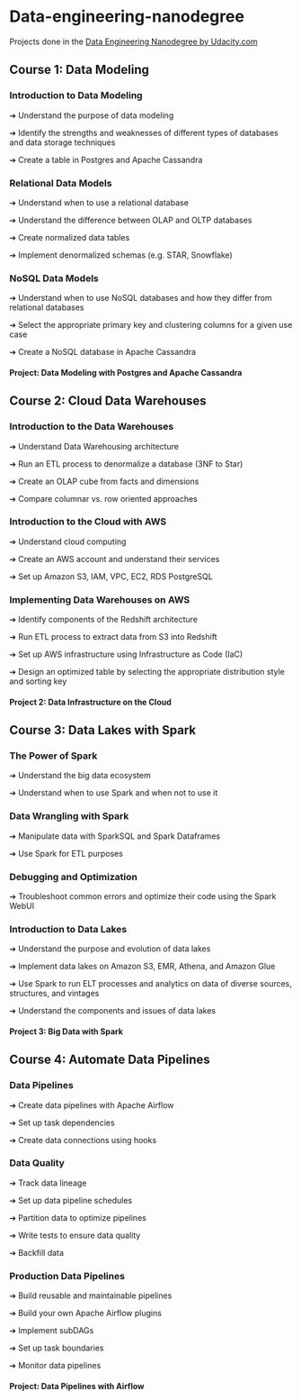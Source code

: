 # Data-engineering-nanodegree
Projects done in the [Data Engineering Nanodegree by Udacity.com](https://www.udacity.com/course/data-engineer-nanodegree--nd027)


## Course 1: Data Modeling
### Introduction to Data Modeling
➔ Understand the purpose of data modeling

➔ Identify the strengths and weaknesses of different types of databases and data storage techniques

➔ Create a table in Postgres and Apache Cassandra

### Relational Data Models
➔ Understand when to use a relational database

➔ Understand the difference between OLAP and OLTP databases

➔ Create normalized data tables

➔ Implement denormalized schemas (e.g. STAR, Snowflake)

### NoSQL Data Models
➔ Understand when to use NoSQL databases and how they differ from relational databases

➔ Select the appropriate primary key and clustering columns for a given use case

➔ Create a NoSQL database in Apache Cassandra


#### Project: Data Modeling with Postgres and Apache Cassandra

## Course 2: Cloud Data Warehouses
### Introduction to the Data Warehouses
➔ Understand Data Warehousing architecture

➔ Run an ETL process to denormalize a database (3NF to Star)

➔ Create an OLAP cube from facts and dimensions

➔ Compare columnar vs. row oriented approaches

### Introduction to the Cloud with AWS
➔ Understand cloud computing

➔ Create an AWS account and understand their services

➔ Set up Amazon S3, IAM, VPC, EC2, RDS PostgreSQL

### Implementing Data Warehouses on AWS
➔ Identify components of the Redshift architecture

➔ Run ETL process to extract data from S3 into Redshift

➔ Set up AWS infrastructure using Infrastructure as Code (IaC)

➔ Design an optimized table by selecting the appropriate distribution style and sorting key

#### Project 2: Data Infrastructure on the Cloud

## Course 3: Data Lakes with Spark
### The Power of Spark
➔ Understand the big data ecosystem

➔ Understand when to use Spark and when not to use it

### Data Wrangling with Spark
➔ Manipulate data with SparkSQL and Spark Dataframes

➔ Use Spark for ETL purposes

### Debugging and Optimization
➔ Troubleshoot common errors and optimize their code using the Spark WebUI

### Introduction to Data Lakes
➔ Understand the purpose and evolution of data lakes

➔ Implement data lakes on Amazon S3, EMR, Athena, and Amazon Glue

➔ Use Spark to run ELT processes and analytics on data of diverse sources, structures, and vintages

➔ Understand the components and issues of data lakes

#### Project 3: Big Data with Spark

## Course 4: Automate Data Pipelines
### Data Pipelines
➔ Create data pipelines with Apache Airflow

➔ Set up task dependencies

➔ Create data connections using hooks

### Data Quality
➔ Track data lineage

➔ Set up data pipeline schedules

➔ Partition data to optimize pipelines

➔ Write tests to ensure data quality

➔ Backfill data

### Production Data Pipelines
➔ Build reusable and maintainable pipelines

➔ Build your own Apache Airflow plugins

➔ Implement subDAGs

➔ Set up task boundaries

➔ Monitor data pipelines

#### Project: Data Pipelines with Airflow
